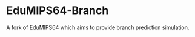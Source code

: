 EduMIPS64-Branch
================

A fork of EduMIPS64 which aims to provide branch prediction simulation.
